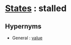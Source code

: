 # [States][1] : stalled

## Hypernyms

  - General : [value](The_Basics/General/value.md)

[1]: README.md
